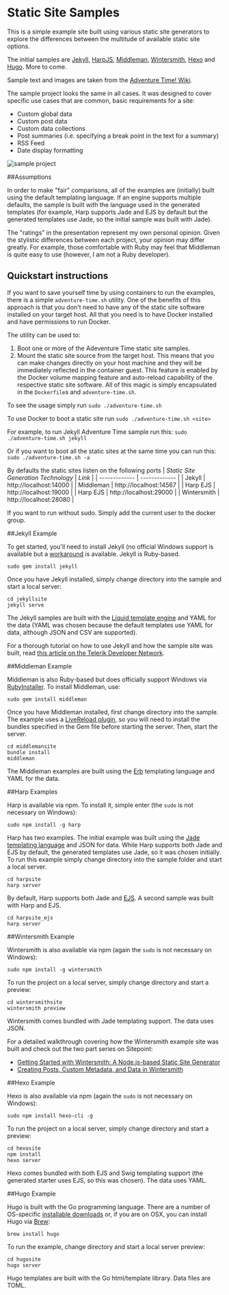 # Static Site Samples

This is a simple example site built using various static site generators to explore the differences between the multitude of available static site options.

The initial samples are [Jekyll](http://jekyllrb.com/), [HarpJS](http://harpjs.com/), [Middleman](https://middlemanapp.com/), [Wintersmith](http://wintersmith.io/), [Hexo](http://hexo.io/) and [Hugo](http://gohugo.io/). More to come.

Sample text and images are taken from the [Adventure Time! Wiki](http://adventuretime.wikia.com/wiki/Adventure_Time_with_Finn_and_Jake_Wiki).

The sample project looks the same in all cases. It was designed to cover specific use cases that are common, basic requirements for a site:

* Custom global data
* Custom post data
* Custom data collections
* Post summaries (i.e. specifying a break point in the text for a summary)
* RSS Feed
* Date display formatting

![sample project](sample-project.png)

##Assumptions

In order to make "fair" comparisons, all of the examples are (initially) built using the default templating language. If an engine supports multiple defaults, the sample is built with the language used in the generated templates (for example, Harp supports Jade and EJS by default but the generated templates use Jade, so the initial sample was built with Jade).

The "ratings" in the presentation represent my own personal opinion. Given the stylistic differences between each project, your opinion may differ greatly. For example, those comfortable with Ruby may feel that Middleman is quite easy to use (however, I am not a Ruby developer).

## Quickstart instructions

If you want to save yourself time by using containers to run the examples, there is a simple `adventure-time.sh` utility.
One of the benefits of this approach is that you don't need to have any of the static site software installed on your target host.
All that you need is to have Docker installed and have permissions to run Docker.

The utility can be used to:
1. Boot one or more of the Adeventure Time static site samples.
2. Mount the static site source from the target host. This means that you can make changes directly on your host machine and they will be immediately reflected in the container guest. This feature is enabled by the Docker volume mapping feature and auto-reload capability of the respective static site software. All of this magic is simply encapsulated in the `Dockerfile`s and `adventure-time.sh`.

To see the usage simply run
`sudo ./adventure-time.sh`

To use Docker to boot a static site run
`sudo ./adventure-time.sh <site>`

For example, to run Jekyll Adventure Time sample run this:
`sudo ./adventure-time.sh jekyll`

Or if you want to boot all the static sites at the same time you can run this:
`sudo ./adventure-time.sh -a`

By defaults the static sites listen on the following ports
| *Static Site Generation Technology* | *Link* |
| ------------- | ------------- | 
| Jekyll | http://localhost:14000 |
| Middleman | http://localhost:14567 |
| Harp EJS | http://localhost:19000 |
| Harp EJS | http://localhost:29000 |
| Wintersmith | http://localhost:28080 |

If you want to run without sudo. Simply add the current user to the docker group. 

##Jekyll Example

To get started, you'll need to install Jekyll (no official Windows support is available but a [workaround](http://jekyllrb.com/docs/windows/#installation) is available. Jekyll is Ruby-based.

    sudo gem install jekyll

Once you have Jekyll installed, simply change directory into the sample and start a local server:

    cd jekyllsite
    jekyll serve

The Jekyll samples are built with the [Liquid template engine](https://github.com/Shopify/liquid) and YAML for the data (YAML was chosen because the default templates use YAML for data, although JSON and CSV are supported).

For a thorough tutorial on how to use Jekyll and how the sample site was built, read [this article on the Telerik Developer Network](http://developer.telerik.com/featured/getting-started-with-jekyll/).

##Middleman Example

Middleman is also Ruby-based but does officially support Windows via [RubyInstaller](http://rubyinstaller.org/). To install Middleman, use:

    sudo gem install middleman

Once you have Middleman installed, first change directory into the sample. The example uses a [LiveReload plugin](https://github.com/middleman/middleman-livereload), so you will need to install the bundles specified in the Gem file before starting the server. Then, start the server.

    cd middlemansite
    bundle install
    middleman

The Middleman examples are built using the [Erb](http://ruby-doc.org/stdlib-2.2.0/libdoc/erb/rdoc/) templating language and YAML for the data.

##Harp Examples

Harp is available via npm. To install it, simple enter (the `sudo` is not necessary on Windows):

    sudo npm install -g harp

Harp has two examples. The initial example was built using the [Jade templating language](http://jade-lang.com/) and JSON for data. While Harp supports both Jade and EJS by default, the generated templates use Jade, so it was chosen initially. To run this example simply change directory into the sample folder and start a local server.

    cd harpsite
    harp server

By default, Harp supports both Jade and [EJS](http://www.embeddedjs.com/). A second sample was built with Harp and EJS.

    cd harpsite_ejs
    harp server

##Wintersmith Example

Wintersmith is also available via npm (again the `sudo` is not necessary on Windows):

    sudo npm install -g wintersmith

To run the project on a local server, simply change directory and start a preview:

    cd wintersmithsite
    wintersmith preview

Wintersmith comes bundled with Jade templating support. The data uses JSON.

For a detailed walkthrough covering how the Wintersmith example site was built and check out the two part series on Sitepoint:

* [Getting Started with Wintersmith: A Node.js-based Static Site Generator](http://www.sitepoint.com/getting-started-wintersmith-nodejs-static-site-generator/)
* [Creating Posts, Custom Metadata, and Data in Wintersmith](http://www.sitepoint.com/creating-posts-custom-metadata-data-wintersmith/)

##Hexo Example

Hexo is also available via npm (again the `sudo` is not necessary on Windows):

    sudo npm install hexo-cli -g

To run the project on a local server, simply change directory and start a preview:

    cd hexosite
    npm install
    hexo server

Hexo comes bundled with both EJS and Swig templating support (the generated starter uses EJS, so this was chosen). The data uses YAML.

##Hugo Example

Hugo is built with the Go programming language. There are a number of OS-specific [installable downloads](https://github.com/spf13/hugo/releases) or, if you are on OSX, you can install Hugo via [Brew](http://brew.sh/):

    brew install hugo

To run the example, change directory and start a local server preview:

    cd hugosite
    hugo server

Hugo templates are built with the Go html/template library. Data files are TOML.
